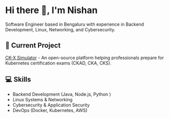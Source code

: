 # Hi there 👋, I'm Nishan

Software Engineer based in Bengaluru with experience in Backend Development, Linux, Networking, and Cybersecurity.

## 🔭 Current Project

[CK-X Simulator](https://github.com/nishanb/CK-X) - An open-source platform helping professionals prepare for Kubernetes certification exams (CKAD, CKA, CKS).

## 💻 Skills

- Backend Development (Java, Node.js, Python )
- Linux Systems & Networking
- Cybersecurity & Application Security
- DevOps (Docker, Kubernetes, AWS)


